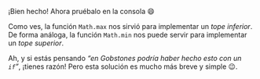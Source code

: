 ¡Bien hecho! Ahora pruébalo en la consola :smile:

Como ves, la función `Math.max` nos sirvió para implementar un _tope inferior_. De forma análoga, la función `Math.min` nos puede servir para implementar un _tope superior_.


Ah, y si estás pensando _“en Gobstones podría haber hecho esto con un `if`”_, ¡tienes razón! Pero esta solución es mucho más breve y simple :wink:. 